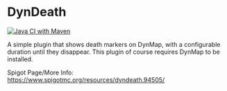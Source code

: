 DynDeath
=====================

[![Java CI with Maven](https://github.com/ConnorLinfoot/DynDeath/actions/workflows/maven.yml/badge.svg)](https://github.com/ConnorLinfoot/DynDeath/actions/workflows/maven.yml)

A simple plugin that shows death markers on DynMap, with a configurable duration until they disappear. This plugin of course requires DynMap to be installed.

Spigot Page/More Info: https://www.spigotmc.org/resources/dyndeath.94505/